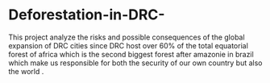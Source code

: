 # Deforestation-in-DRC-
This project analyze the risks and possible consequences of the global expansion of DRC cities since DRC host over 60% of the total equatorial forest of africa which is the second biggest forest after amazonie in brazil which make us responsible for both the security of our own country but also the world . 
